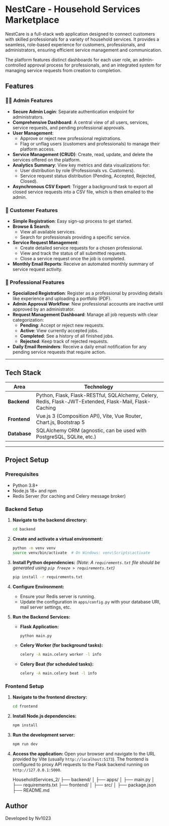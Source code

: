 # NestCare - Household Services Marketplace

NestCare is a full-stack web application designed to connect customers with skilled professionals for a variety of household services. It provides a seamless, role-based experience for customers, professionals, and administrators, ensuring efficient service management and communication.

The platform features distinct dashboards for each user role, an admin-controlled approval process for professionals, and an integrated system for managing service requests from creation to completion.

## Features

### 👨‍💼 Admin Features
- **Secure Admin Login**: Separate authentication endpoint for administrators.
- **Comprehensive Dashboard**: A central view of all users, services, service requests, and pending professional approvals.
- **User Management**:
  - Approve or reject new professional registrations.
  - Flag or unflag users (customers and professionals) to manage their platform access.
- **Service Management (CRUD)**: Create, read, update, and delete the services offered on the platform.
- **Analytics Summary**: View key metrics and data visualizations for:
  - User distribution by role (Professionals vs. Customers).
  - Service request status distribution (Pending, Accepted, Rejected, Closed).
- **Asynchronous CSV Export**: Trigger a background task to export all closed service requests into a CSV file, which is then emailed to the admin.

### 🙋 Customer Features
- **Simple Registration**: Easy sign-up process to get started.
- **Browse & Search**:
  - View all available services.
  - Search for professionals providing a specific service.
- **Service Request Management**:
  - Create detailed service requests for a chosen professional.
  - View and track the status of all submitted requests.
  - Close a service request once the job is completed.
- **Monthly Email Reports**: Receive an automated monthly summary of service request activity.

### 👷 Professional Features
- **Specialized Registration**: Register as a professional by providing details like experience and uploading a portfolio (PDF).
- **Admin Approval Workflow**: New professional accounts are inactive until approved by an administrator.
- **Request Management Dashboard**: Manage all job requests with clear categorization:
  - **Pending**: Accept or reject new requests.
  - **Active**: View currently accepted jobs.
  - **Completed**: See a history of all finished jobs.
  - **Rejected**: Keep track of rejected requests.
- **Daily Email Reminders**: Receive a daily email notification for any pending service requests that require action.

---

## Tech Stack

| Area         | Technology                                                                                             |
|--------------|--------------------------------------------------------------------------------------------------------|
| **Backend**  | Python, Flask, Flask-RESTful, SQLAlchemy, Celery, Redis, Flask-JWT-Extended, Flask-Mail, Flask-Caching |
| **Frontend** | Vue.js 3 (Composition API), Vite, Vue Router, Chart.js, Bootstrap 5                                    |
| **Database** | SQLAlchemy ORM (agnostic, can be used with PostgreSQL, SQLite, etc.)                                   |

---

## Project Setup

### Prerequisites
- Python 3.8+
- Node.js 18+ and npm
- Redis Server (for caching and Celery message broker)

### Backend Setup

1.  **Navigate to the backend directory:**
    ```sh
    cd backend
    ```

2.  **Create and activate a virtual environment:**
    ```sh
    python -m venv venv
    source venv/bin/activate  # On Windows: venv\Scripts\activate
    ```

3.  **Install Python dependencies:**
    *(Note: A `requirements.txt` file should be generated using `pip freeze > requirements.txt`)*
    ```sh
    pip install -r requirements.txt
    ```

4.  **Configure Environment:**
    - Ensure your Redis server is running.
    - Update the configuration in `apps/config.py` with your database URI, mail server settings, etc.

5.  **Run the Backend Services:**
    - **Flask Application:**
      ```sh
      python main.py
      ```
    - **Celery Worker (for background tasks):**
      ```sh
      celery -A main.celery worker -l info
      ```
    - **Celery Beat (for scheduled tasks):**
      ```sh
      celery -A main.celery beat -l info
      ```

### Frontend Setup

1.  **Navigate to the frontend directory:**
    ```sh
    cd frontend
    ```

2.  **Install Node.js dependencies:**
    ```sh
    npm install
    ```

3.  **Run the development server:**
    ```sh
    npm run dev
    ```

4.  **Access the application:**
    Open your browser and navigate to the URL provided by Vite (usually `http://localhost:5173`). The frontend is configured to proxy API requests to the Flask backend running on `http://127.0.0.1:5000`.

    HouseholdServices_2/
├── backend/
│   ├── apps/
│   ├── main.py
│   ├── requirements.txt
├── frontend/
│   ├── src/
│   ├── package.json
├── README.md


## Author
Developed by Nv1023
